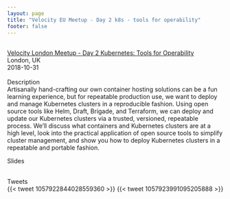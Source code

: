 ```yaml
---
layout: page
title: "Velocity EU Meetup - Day 2 k8s - tools for operability"
footer: false
---
```



<br>
<div class="views-field views-field-nothing">        <span class="field-content views-field-field-details"><a href="https://www.eventbrite.com/e/implement-kubernetes-how-to-orchestrate-distributed-and-stateful-services-registration-51090096855?aff=ormconf">Velocity London Meetup - Day 2 Kubernetes: Tools for Operability</a><br>London, UK<br><span class="date-display-start">2018-10-31</span></span></div>

<br>
Description
<br>
Artisanally hand-crafting our own container hosting solutions can be a fun learning experience, but for repeatable production use, we want to deploy and manage Kubernetes clusters in a reproducible fashion. Using open source tools like Helm, Draft, Brigade, and Terraform, we can deploy and update our Kubernetes clusters via a trusted, versioned, repeatable process. We’ll discuss what containers and Kubernetes clusters are at a high level, look into the practical application of open source tools to simplify cluster management, and show you how to deploy Kubernetes clusters in a repeatable and portable fashion.
<br>

Slides
<br>
<br>

Tweets
<br>
{{< tweet 1057922844028559360 >}}
{{< tweet 1057923991095205888 >}}
